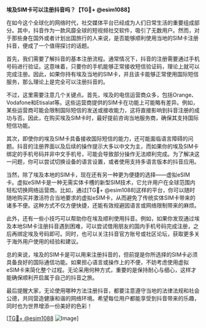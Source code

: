 **埃及SIM卡可以注册抖音吗？【TG💪+ @esim1088】**

在如今这个全球化的网络时代，社交媒体平台已经成为人们日常生活的重要组成部分。其中，抖音作为一款风靡全球的短视频社交软件，吸引了无数用户。然而，对于那些身在国外或者计划出国旅行的人来说，是否能够顺利使用当地的SIM卡注册抖音，便成了一个值得探讨的话题。

首先，我们需要了解抖音的基本注册流程。通常情况下，抖音的注册需要通过手机号码进行验证。这意味着，只要你的手机能够正常接收短信验证码，理论上就可以完成注册。因此，如果你持有埃及当地的SIM卡，并且该卡能够正常使用国际短信服务，那么理论上是完全可以注册抖音的。

不过，这里需要注意几个关键点。首先，埃及的电信运营商众多，包括Orange、Vodafone和Etisalat等。这些运营商提供的SIM卡在功能上可能略有差异。例如，某些运营商可能会限制国际短信的发送或接收能力，这将直接影响到抖音注册的成功与否。因此，在购买埃及SIM卡时，最好提前咨询当地服务商，确保其支持国际短信功能。

其次，即使你的埃及SIM卡具备接收国际短信的能力，还可能面临语言障碍的问题。抖音的注册界面以及后续的操作提示大多以中文为主，而如果你的埃及SIM卡绑定的手机号码并非中文手机号，可能会导致部分操作无法顺利完成。为了解决这一问题，你可以尝试切换设备的语言设置，或者使用支持多语言版本的抖音应用。

当然，除了埃及本地的SIM卡，现在还有另一种更为便捷的选择——虚拟eSIM卡。虚拟eSIM卡是一种无需实体卡槽的新型SIM技术，它允许用户在全球范围内轻松切换网络运营商。比如，通过[TG💪+ @esim1088]这样的平台，你可以随时随地购买并激活符合当地要求的虚拟eSIM卡，从而避免了传统实体SIM卡带来的诸多不便。这种方式不仅方便快捷，还能有效规避因语言或网络限制带来的麻烦。

此外，还有一些小技巧可以帮助你在埃及顺利使用抖音。例如，如果你发现通过埃及本地SIM卡注册抖音遇到困难，可以尝试借用朋友的国内手机号码完成注册，之后再绑定埃及号码即可。同时，也可以关注抖音官方账号或社区论坛，获取更多关于海外用户使用的经验和建议。

总的来说，埃及的SIM卡是可以用来注册抖音的，但前提是你所选择的SIM卡必须具备良好的国际通信功能。如果担心语言或操作上的不便，不妨考虑使用虚拟eSIM卡来简化整个过程。无论采用何种方式，重要的是保持耐心与细心，这样才能确保顺利开启属于自己的抖音之旅。

最后提醒大家，无论使用哪种方法注册抖音，都要注意遵守当地的法律法规和社会公德，共同营造健康和谐的网络环境。希望每位用户都能享受到抖音带来的乐趣，同时也为世界增添一份美好的色彩！

[[TG💪+ @esim1088](https://t.me/s/esim1088) ![Image](https://i.postimg.cc/4NQfJmqS/Snipaste-2025-05-13-00-14-12.png)]